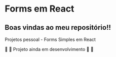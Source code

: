 # Forms em React
## Boas vindas ao meu repositório!! 

Projetos pessoal - Forms Simples em React

:construction: :construction: Projeto ainda em desenvolvimento :construction: :construction:
